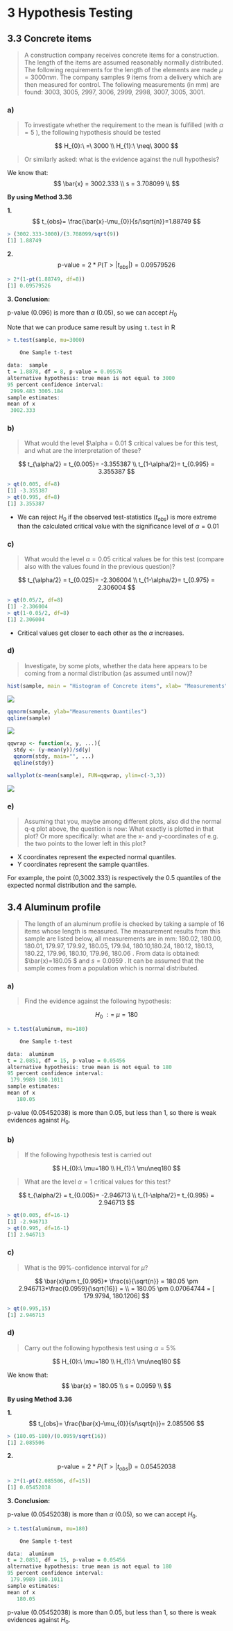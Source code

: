 # 3 Hypothesis Testing

## 3.3 Concrete items
> A construction company receives concrete items for a construction. The length of the items are assumed reasonably normally distributed. The following requirements for the length of the elements are made $\mu=3000mm$. The company samples 9 items from a delivery which are then measured for control. The following measurements (in mm) are found: 3003, 3005, 2997, 3006, 2999, 2998, 3007, 3005, 3001.

### a)

> To investigate whether the requirement to the mean is fulfilled (with $\alpha= 5%$ ), the following hypothesis should be tested

$$
H_{0}:\ =\ 3000 \\
H_{1}:\ \neq\ 3000
$$

> Or similarly asked: what is the evidence against the null hypothesis?

We know that:
$$
\bar{x} = 3002.333 \\
s = 3.708099 \\
$$

**By using Method 3.36**

**1.**  
$$
t_{obs}= \frac{\bar{x}-\mu_{0}}{s/\sqrt{n}}=1.88749
$$

```R
> (3002.333-3000)/(3.708099/sqrt(9))
[1] 1.88749
```

**2.** 
$$
\text{p-value}= 2*P(T>|t_{obs}|) = 0.09579526
$$

```r
> 2*(1-pt(1.88749, df=8))
[1] 0.09579526
```

**3.  Conclusion:**

$\text{p-value}$ (0.096) is more than $\alpha$ (0.05), so we can accept $H_{0}$



Note that we can produce same result by using `t.test` in R

```R
> t.test(sample, mu=3000)

	One Sample t-test

data:  sample
t = 1.8878, df = 8, p-value = 0.09576
alternative hypothesis: true mean is not equal to 3000
95 percent confidence interval:
 2999.483 3005.184
sample estimates:
mean of x 
 3002.333 
```



### b) 

> What would the level $\alpha = 0.01 $ critical values be for this test, and what are the interpretation of these?

$$
t_{\alpha/2} = t_{0.005}= -3.355387  \\
t_{1-\alpha/2}= t_{0.995} = 3.355387
$$



```r
> qt(0.005, df=8)
[1] -3.355387
> qt(0.995, df=8)
[1] 3.355387
```

- We can reject $H_0$ if the observed test-statistics ($t_{obs}$) is more extreme than the calculated critical value with the significance level of $\alpha=0.01$

### c)

> What would the level $\alpha=0.05$  critical values be for this test (compare also with the values found in the previous question)?

$$
t_{\alpha/2} = t_{0.025}= -2.306004  \\
t_{1-\alpha/2}= t_{0.975} = 2.306004
$$




```R
> qt(0.05/2, df=8)
[1] -2.306004
> qt(1-0.05/2, df=8)
[1] 2.306004
```

- Critical values get closer to each other as the $\alpha$  increases.

### d) 

> Investigate, by some plots, whether the data here appears to be coming from a normal distribution (as assumed until now)?

```R
hist(sample, main = "Histogram of Concrete items", xlab= "Measurements")
```

![](pics\histOf3.3.PNG)

```R
qqnorm(sample, ylab="Measurements Quantiles")
qqline(sample)
```

![](pics/qqnormOf3.3.PNG)

```R
qqwrap <- function(x, y, ...){
  stdy <- (y-mean(y))/sd(y)
  qqnorm(stdy, main="", ...)
  qqline(stdy)}

wallyplot(x-mean(sample), FUN=qqwrap, ylim=c(-3,3))
```
![](pics/wally3.3.PNG)





### e)

> Assuming that you, maybe among different plots, also did the normal q-q plot above, the question is now: What exactly is plotted in that plot? Or more specifically: what are the x- and y-coordinates of e.g. the two points to the lower left in this plot?

- X coordinates represent the expected normal quantiles. 
- Y coordinates represent the sample quantiles.

For example, the point (0,3002.333) is respectively the 0.5 quantiles of the expected normal distribution and the sample.



## 3.4 Aluminum profile 

> The length of an aluminum profile is checked by taking a sample of 16 items whose length is measured. The measurement results from this sample are listed below, all measurements are in mm: 180.02, 180.00, 180.01, 179.97, 179.92, 180.05, 179.94, 180.10,180.24, 180.12, 180.13, 180.22, 179.96, 180.10, 179.96, 180.06 . From data is obtained: $\bar{x}=180.05 $ and $s = 0.0959$ . It can be assumed that the sample comes from a population which is normal distributed.



### a) 

> Find the evidence against the following hypothesis:

$$
H_{0}\ : =\ \mu=180
$$



```R
> t.test(aluminum, mu=180)

	One Sample t-test

data:  aluminum
t = 2.0851, df = 15, p-value = 0.05456
alternative hypothesis: true mean is not equal to 180
95 percent confidence interval:
 179.9989 180.1011
sample estimates:
mean of x 
   180.05 
```

$\text{p-value}$ (0.05452038) is more than 0.05, but less than 1, so there is weak evidences against $H_{0}$.





### b)

> If the following hypothesis test is carried out

$$
H_{0}:\ \mu=180 \\
H_{1}:\ \mu\neq180
$$

> What are the level $\alpha= 1%$ critical values for this test?

$$
t_{\alpha/2} = t_{0.005}= -2.946713  \\
t_{1-\alpha/2}= t_{0.995} = 2.946713
$$

```r
> qt(0.005, df=16-1)
[1] -2.946713
> qt(0.995, df=16-1)
[1] 2.946713
```




### c)

> What is the 99%-confidence interval for $\mu$?


$$
\bar{x}\pm t_{0.995}* \frac{s}{\sqrt{n}} = 180.05 \pm 2.946713*\frac{0.0959}{\sqrt{16}} = \\
= 180.05 \pm 0.07064744 = [ 179.9794,  180.1206]
$$



```R
> qt(0.995,15)
[1] 2.946713
```



### d)

> Carry out the following hypothesis test using $\alpha=5\%$ 

$$
H_{0}:\ \mu=180 \\
H_{1}:\ \mu\neq180
$$



We know that:
$$
\bar{x} = 180.05  \\
s = 0.0959 \\
$$


**By using Method 3.36**

**1.**  
$$
t_{obs}= \frac{\bar{x}-\mu_{0}}{s/\sqrt{n}}= 2.085506
$$

```R
> (180.05-180)/(0.0959/sqrt(16))
[1] 2.085506
```

**2.** 
$$
\text{p-value}= 2*P(T>|t_{obs}|) = 0.05452038
$$

```r
> 2*(1-pt(2.085506, df=15))
[1] 0.05452038
```

**3.  Conclusion:**

$\text{p-value}$ (0.05452038) is more than $\alpha$ (0.05), so we can accept $H_{0}$.


















```R
> t.test(aluminum, mu=180)

	One Sample t-test

data:  aluminum
t = 2.0851, df = 15, p-value = 0.05456
alternative hypothesis: true mean is not equal to 180
95 percent confidence interval:
 179.9989 180.1011
sample estimates:
mean of x 
   180.05 
```

$\text{p-value}$ (0.05452038) is more than 0.05, but less than 1, so there is weak evidences against $H_{0}$.